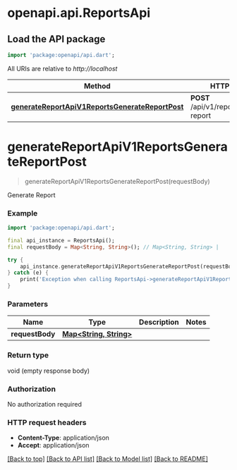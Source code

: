 # openapi.api.ReportsApi

## Load the API package
```dart
import 'package:openapi/api.dart';
```

All URIs are relative to *http://localhost*

Method | HTTP request | Description
------------- | ------------- | -------------
[**generateReportApiV1ReportsGenerateReportPost**](ReportsApi.md#generatereportapiv1reportsgeneratereportpost) | **POST** /api/v1/reports/generate-report | Generate Report


# **generateReportApiV1ReportsGenerateReportPost**
> generateReportApiV1ReportsGenerateReportPost(requestBody)

Generate Report

### Example
```dart
import 'package:openapi/api.dart';

final api_instance = ReportsApi();
final requestBody = Map<String, String>(); // Map<String, String> | 

try {
    api_instance.generateReportApiV1ReportsGenerateReportPost(requestBody);
} catch (e) {
    print('Exception when calling ReportsApi->generateReportApiV1ReportsGenerateReportPost: $e\n');
}
```

### Parameters

Name | Type | Description  | Notes
------------- | ------------- | ------------- | -------------
 **requestBody** | [**Map<String, String>**](String.md)|  | 

### Return type

void (empty response body)

### Authorization

No authorization required

### HTTP request headers

 - **Content-Type**: application/json
 - **Accept**: application/json

[[Back to top]](#) [[Back to API list]](../README.md#documentation-for-api-endpoints) [[Back to Model list]](../README.md#documentation-for-models) [[Back to README]](../README.md)

